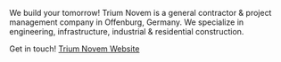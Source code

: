 We build your tomorrow! Trium Novem is a general contractor & project management company in Offenburg, Germany. We specialize in engineering, infrastructure, industrial & residential construction.

Get in touch! [Trium Novem Website](https://triumnovem.de/)
